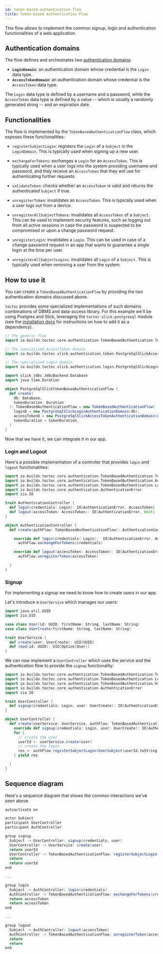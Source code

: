 ```yaml
---
id: token-based-authentication-flow
title: Token-based Authentication Flow
---
```


This flow allows to implement the common signup, login and authentication
functionalities of a web application.

## Authentication domains

The flow defines and orchestrates two
[authentication domains](toctoc/concepts/functional-model.md):

- **`LoginDomain`**: an authentication domain whose credential is the `Login`
  data type.
- **`AccessTokenDomain`**: an authentication domain whose credential is the
  `AccessToken` data type.

The `Login` data type is defined by a username and a password, while the
`AccessToken` data type is defined by a value -- which is usually a randomly
generated string -- and an expiration date.

## Functionalities

The flow is implemented by the `TokenBasedAuthenticationFlow` class, which
exposes these functionalities:

- `registerSubjectLogin`: registers the `Login` of a `Subject` in the
  `LoginDomain`. This is typically used when signing up a new user.

- `exchangeForTokens`: exchanges a `Login` for an `AccessToken`. This is
  typically used when a user logs into the system providing username and
  password, and they receive an `AccessToken` that they will use for
  authenticating further requests.

- `validateToken`: checks whether an `AccessToken` is valid and returns the
  authenticated `Subject` if true.

- `unregisterToken`: invalidates an `AccessToken`. This is typically used when a
  user logs out from a device.

- `unregisterAllSubjectTokens`: invalidates all `AccessToken` of a `Subject`.
  This can be used to implement security features, such as logging out from all
  active sessions in case the password is suspected to be compromised or upon a
  change password request.

- `unregisterLogin`: invalidates a `Login`. This can be used in case of a change
  password request in an app that wants to guarantee a single login at the time
  per user.

- `unregisterAllSubjectLogins`: invalidates all `Login` of a `Subject`. This is
  typically used when removing a user from the system.

## How to use it

You can create a `TokenBasedAuthenticationFlow` by providing the two
authentication domains discussed above.

`toctoc` provides some specialized implementations of such domains combinations
of DBMS and data-access library. For this example we'll be using Postgres and
Slick, leveraging the `toctoc-slick-postgresql` module (see the
[installation docs](toctoc/installation.md) for instructions on how to add it as
a dependency).

```scala mdoc
// The generic flow
import io.buildo.toctoc.core.authentication.TokenBasedAuthentication.TokenBasedAuthenticationFlow

// The specialized AccessToken domain
import io.buildo.toctoc.slick.authentication.token.PostgreSqlSlickAccessTokenAuthenticationDomain

// The specialized Login domain
import io.buildo.toctoc.slick.authentication.login.PostgreSqlSlickLoginAuthenticationDomain

import slick.jdbc.JdbcBackend.Database
import java.time.Duration

object PostgreSqlSlickTokenBasedAuthenticationFlow {
  def create(
    db: Database,
    tokenDuration: Duration
  ): TokenBasedAuthenticationFlow = new TokenBasedAuthenticationFlow(
    loginD = new PostgreSqlSlickLoginAuthenticationDomain(db),
    accessTokenD = new PostgreSqlSlickAccessTokenAuthenticationDomain(db),
    tokenDuration = tokenDuration,
  )
}
```

Now that we have it, we can integrate it in our app.

### Login and Logout

Here's a possible implementation of a controller that provides `login` and
`logout` functionalities:

```scala mdoc
import io.buildo.toctoc.core.authentication.TokenBasedAuthentication.TokenBasedAuthenticationFlow
import io.buildo.toctoc.core.authentication.TokenBasedAuthentication.AccessToken
import io.buildo.toctoc.core.authentication.TokenBasedAuthentication.Login
import io.buildo.toctoc.core.authentication.AuthenticationError
import zio.IO

trait AuthenticationController {
  def login(credentials: Login): IO[AuthenticationError, AccessToken]
  def logout(accessToken: AccessToken): IO[AuthenticationError, Unit]
}

object AuthenticationController {
  def create(authFlow: TokenBasedAuthenticationFlow): AuthenticationController = new AuthenticationController {

    override def login(credentials: Login):  IO[AuthenticationError, AccessToken] =
      authFlow.exchangeForTokens(credentials)

    override def logout(accessToken: AccessToken): IO[AuthenticationError, Unit] =
      authFlow.unregisterToken(accessToken)

  }
}
```

### Signup

For implementing a signup we need to know how to create users in our app.

Let's introduce a `UserService` which manages our users:

```scala mdoc
import java.util.UUID
import zio.UIO

case class User(id: UUID, firstName: String, lastName: String)
case class UserCreate(firstName: String, lastName: String)

trait UserService {
  def create(user: UserCreate): UIO[UUID]
  def read(id: UUID): UIO[Option[User]]
}
```

We can now implement a `UserController` which uses the service and the
authentication flow to provide the `signup` functionality:

```scala mdoc
import io.buildo.toctoc.core.authentication.TokenBasedAuthentication.TokenBasedAuthenticationFlow
import io.buildo.toctoc.core.authentication.TokenBasedAuthentication.Login
import io.buildo.toctoc.core.authentication.TokenBasedAuthentication.UserSubject
import io.buildo.toctoc.core.authentication.AuthenticationError
import zio.IO

trait UserController {
  def signup(credentials: Login, user: UserCreate): IO[AuthenticationError, Unit]
}

object UserController {
  def create(userService: UserService, authFlow: TokenBasedAuthenticationFlow): UserController = new UserController {
    override def signup(credentials: Login, user: UserCreate): IO[AuthenticationError, Unit] =
    for {
      // create the user
      userId <- userService.create(user)
      // create the login
      res <- authFlow.registerSubjectLogin(UserSubject(userId.toString), credentials)
    } yield res

  }
}
```

## Sequence diagram

Here's a sequence diagram that shows the common interactions we've seen above

```scala mdoc:plantuml
autoactivate on

actor Subject
participant UserController
participant AuthController

group signup
  Subject -> UserController: signup(credentials, user)
  UserController -> UserService: create(user)
  return userId
  UserController -> TokenBasedAuthenticationFlow: registerSubjectLogin(userId, credentials)
  return
  return userId
end

...

group login
  Subject -> AuthController: login(credentials)
  AuthController -> TokenBasedAuthenticationFlow: exchangeForTokens(credentials)
  return accessToken
  return accessToken
end

...

group logout
  Subject -> AuthController: logout(accessToken)
  AuthController -> TokenBasedAuthenticationFlow: unregisterToken(accessToken)
  return
  return
end
```
